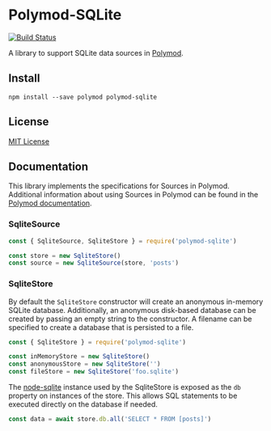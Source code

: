 # Polymod-SQLite

[![Build Status](https://travis-ci.org/thornbill/polymod-sqlite.svg?branch=master)](https://travis-ci.org/thornbill/polymod-sqlite)

A library to support SQLite data sources in [Polymod](https://github.com/dstreet/polymod).

## Install

```
npm install --save polymod polymod-sqlite
```

## License

[MIT License](LICENSE)

## Documentation

This library implements the specifications for Sources in Polymod.
Additional information about using Sources in Polymod can be found in the [Polymod documentation](https://github.com/dstreet/polymod#sources).

### SqliteSource

```js
const { SqliteSource, SqliteStore } = require('polymod-sqlite')

const store = new SqliteStore()
const source = new SqliteSource(store, 'posts')
```

### SqliteStore

By default the `SqliteStore` constructor will create an anonymous in-memory SQLite database.
Additionally, an anonymous disk-based database can be created by passing an empty string to the constructor.
A filename can be specified to create a database that is persisted to a file.

```js
const { SqliteStore } = require('polymod-sqlite')

const inMemoryStore = new SqliteStore()
const anonymousStore = new SqliteStore('')
const fileStore = new SqliteStore('foo.sqlite')
```

The [node-sqlite](https://github.com/kriasoft/node-sqlite) instance used by the SqliteStore is exposed as the `db` property on instances of the store.
This allows SQL statements to be executed directly on the database if needed.

```js
const data = await store.db.all('SELECT * FROM [posts]')
```
